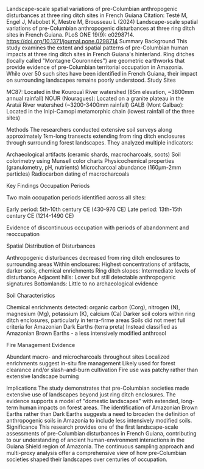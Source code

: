 Landscape-scale spatial variations of pre-Columbian anthropogenic disturbances at three ring ditch sites in French Guiana
Citation: Testé M, Engel J, Mabobet K, Mestre M, Brousseau L (2024) Landscape-scale spatial variations of pre-Columbian anthropogenic disturbances at three ring ditch sites in French Guiana. PLoS ONE 19(9): e0298714. https://doi.org/10.1371/journal.pone.0298714
Summary
Background
This study examines the extent and spatial patterns of pre-Columbian human impacts at three ring ditch sites in French Guiana's hinterland. Ring ditches (locally called "Montagne Couronnées") are geometric earthworks that provide evidence of pre-Columbian territorial occupation in Amazonia. While over 50 such sites have been identified in French Guiana, their impact on surrounding landscapes remains poorly understood.
Study Sites

MC87: Located in the Kourouaï River watershed (85m elevation, ~3800mm annual rainfall)
NOUR (Nouragues): Located on a granite plateau in the Arataï River watershed (~3200-3400mm rainfall)
GALB (Mont Galbao): Located in the Inipi-Camopi metamorphic chain (lowest rainfall of the three sites)

Methods
The researchers conducted extensive soil surveys along approximately 1km-long transects extending from ring ditch enclosures through surrounding forest landscapes. They analyzed multiple indicators:

Archaeological artifacts (ceramic shards, macrocharcoals, soots)
Soil colorimetry using Munsell color charts
Physicochemical properties (granulometry, pH, nutrients)
Microcharcoal abundance (160μm-2mm particles)
Radiocarbon dating of macrocharcoals

Key Findings
Occupation Periods

Two main occupation periods identified across all sites:

Early period: 5th-10th century CE (430-976 CE)
Late period: 13th-15th century CE (1214-1490 CE)


Evidence of discontinuous occupation with periods of abandonment and reoccupation

Spatial Distribution of Disturbances

Anthropogenic disturbances decreased from ring ditch enclosures to surrounding areas
Within enclosures: Highest concentrations of artifacts, darker soils, chemical enrichments
Ring ditch slopes: Intermediate levels of disturbance
Adjacent hills: Lower but still detectable anthropogenic signatures
Bottomlands: Little to no archaeological evidence

Soil Characteristics

Chemical enrichments detected: organic carbon (Corg), nitrogen (N), magnesium (Mg), potassium (K), calcium (Ca)
Darker soil colors within ring ditch enclosures, particularly in terra-firme areas
Soils did not meet full criteria for Amazonian Dark Earths (terra preta)
Instead classified as Amazonian Brown Earths - a less intensively modified anthrosol

Fire Management Evidence

Abundant macro- and microcharcoals throughout sites
Localized enrichments suggest in-situ fire management
Likely used for forest clearance and/or slash-and-burn cultivation
Fire use was patchy rather than extensive landscape burning

Implications
The study demonstrates that pre-Columbian societies made extensive use of landscapes beyond just ring ditch enclosures. The evidence supports a model of "domestic landscapes" with extended, long-term human impacts on forest areas. The identification of Amazonian Brown Earths rather than Dark Earths suggests a need to broaden the definition of anthropogenic soils in Amazonia to include less intensively modified soils.
Significance
This research provides one of the first landscape-scale assessments of pre-Columbian disturbances in French Guiana, contributing to our understanding of ancient human-environment interactions in the Guiana Shield region of Amazonia. The continuous sampling approach and multi-proxy analysis offer a comprehensive view of how pre-Columbian societies shaped their landscapes over centuries of occupation.